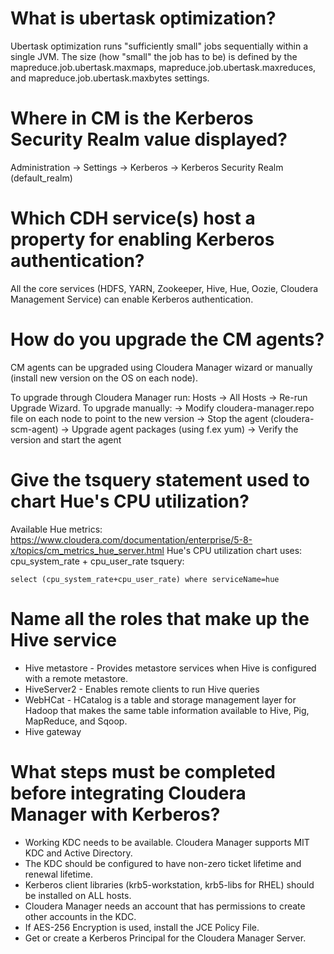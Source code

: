 # What is ubertask optimization?
Ubertask optimization runs "sufficiently small" jobs sequentially within a single JVM. The size (how "small" the job has to be) is defined by the mapreduce.job.ubertask.maxmaps, mapreduce.job.ubertask.maxreduces, and mapreduce.job.ubertask.maxbytes settings.

# Where in CM is the Kerberos Security Realm value displayed?
Administration -> Settings -> Kerberos -> Kerberos Security Realm (default_realm)

# Which CDH service(s) host a property for enabling Kerberos authentication?
All the core services (HDFS, YARN, Zookeeper, Hive, Hue, Oozie, Cloudera Management Service) can enable Kerberos authentication.

# How do you upgrade the CM agents?
CM agents can be upgraded using Cloudera Manager wizard or manually (install new version on the OS on each node).

To upgrade through Cloudera Manager run: Hosts -> All Hosts -> Re-run Upgrade Wizard.
To upgrade manually:
-> Modify cloudera-manager.repo file on each node to point to the new version
-> Stop the agent (cloudera-scm-agent)
-> Upgrade agent packages (using f.ex yum)
-> Verify the version and start the agent

# Give the tsquery statement used to chart Hue's CPU utilization?
Available Hue metrics: https://www.cloudera.com/documentation/enterprise/5-8-x/topics/cm_metrics_hue_server.html
Hue's CPU utilization chart uses: cpu_system_rate + cpu_user_rate
tsquery:
```
select (cpu_system_rate+cpu_user_rate) where serviceName=hue
```

# Name all the roles that make up the Hive service
* Hive metastore - Provides metastore services when Hive is configured with a remote metastore.
* HiveServer2 - Enables remote clients to run Hive queries
* WebHCat - HCatalog is a table and storage management layer for Hadoop that makes the same table information available to Hive, Pig, MapReduce, and Sqoop.
* Hive gateway

# What steps must be completed before integrating Cloudera Manager with Kerberos?

* Working KDC needs to be available. Cloudera Manager supports MIT KDC and Active Directory.
* The KDC should be configured to have non-zero ticket lifetime and renewal lifetime.
* Kerberos client libraries (krb5-workstation, krb5-libs for RHEL) should be installed on ALL hosts.
* Cloudera Manager needs an account that has permissions to create other accounts in the KDC.
* If AES-256 Encryption is used, install the JCE Policy File.
* Get or create a Kerberos Principal for the Cloudera Manager Server.
